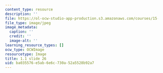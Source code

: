```yaml
---
content_type: resource
description: ''
file: https://ol-ocw-studio-app-production.s3.amazonaws.com/courses/15-s21-nuts-and-bolts-of-business-plans-january-iap-2014/ba035576e5ab6e6c730a52a5528b92a7_Slide26.JPG
file_type: image/jpeg
image_metadata:
  caption: ''
  credit: ''
  image-alt: ''
learning_resource_types: []
ocw_type: OCWImage
resourcetype: Image
title: 1.1 slide 26
uid: ba035576-e5ab-6e6c-730a-52a5528b92a7
---
```

